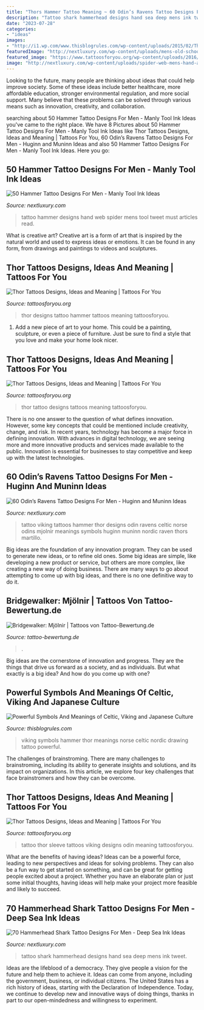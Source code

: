 ```yaml
---
title: "Thors Hammer Tattoo Meaning ~ 60 Odin’s Ravens Tattoo Designs For Men"
description: "Tattoo shark hammerhead designs hand sea deep mens ink tweet"
date: "2023-07-28"
categories:
- "ideas"
images:
- "http://i1.wp.com/www.thisblogrules.com/wp-content/uploads/2015/02/Thor__s_Hammer.jpg"
featuredImage: "http://nextluxury.com/wp-content/uploads/mens-old-school-hammerhead-shark-hand-tattoo-designs.jpg"
featured_image: "https://www.tattoosforyou.org/wp-content/uploads/2016/02/Thor-Tattoo-Designs.jpg"
image: "http://nextluxury.com/wp-content/uploads/spider-web-mens-hand-and-forearm-hammer-tattoo.jpg"
---
```



Looking to the future, many people are thinking about ideas that could help improve society. Some of these ideas include better healthcare, more affordable education, stronger environmental regulation, and more social support. Many believe that these problems can be solved through various means such as innovation, creativity, and collaboration.

	

		
searching about 50 Hammer Tattoo Designs For Men - Manly Tool Ink Ideas you've came to the right place. We have 8 Pictures about 50 Hammer Tattoo Designs For Men - Manly Tool Ink Ideas like Thor Tattoos Designs, Ideas and Meaning | Tattoos For You, 60 Odin’s Ravens Tattoo Designs For Men - Huginn and Muninn Ideas and also 50 Hammer Tattoo Designs For Men - Manly Tool Ink Ideas. Here you go:
		
    
## 50 Hammer Tattoo Designs For Men - Manly Tool Ink Ideas

<img loading=lazy src="http://nextluxury.com/wp-content/uploads/spider-web-mens-hand-and-forearm-hammer-tattoo.jpg" onerror="this.onerror=null;this.src='https://tse4.mm.bing.net/th?id=OIP.EuxTyQ9AppVgsKOfyg-5oQHaHa&amp;pid=15.1';" alt="50 Hammer Tattoo Designs For Men - Manly Tool Ink Ideas">

_Source: nextluxury.com_

>tattoo hammer designs hand web spider mens tool tweet must articles read. 

	

What is creative art?
Creative art is a form of art that is inspired by the natural world and used to express ideas or emotions. It can be found in any form, from drawings and paintings to videos and sculptures.

    
## Thor Tattoos Designs, Ideas And Meaning | Tattoos For You

<img loading=lazy src="https://www.tattoosforyou.org/wp-content/uploads/2016/02/Hammer-of-Thor-Tattoo-Designs.jpg" onerror="this.onerror=null;this.src='https://tse1.mm.bing.net/th?id=OIP.c9BDg1S6edsT8k8Z3kqtwgHaJV&amp;pid=15.1';" alt="Thor Tattoos Designs, Ideas and Meaning | Tattoos For You">

_Source: tattoosforyou.org_

>thor designs tattoo hammer tattoos meaning tattoosforyou. 

	

1. Add a new piece of art to your home. This could be a painting, sculpture, or even a piece of furniture. Just be sure to find a style that you love and make your home look nicer.

    
## Thor Tattoos Designs, Ideas And Meaning | Tattoos For You

<img loading=lazy src="https://www.tattoosforyou.org/wp-content/uploads/2016/02/Thor-Tattoo-Designs.jpg" onerror="this.onerror=null;this.src='https://tse2.mm.bing.net/th?id=OIP.O3XNQbIpyfjNf-HDjtjpiwHaJ4&amp;pid=15.1';" alt="Thor Tattoos Designs, Ideas and Meaning | Tattoos For You">

_Source: tattoosforyou.org_

>thor tattoo designs tattoos meaning tattoosforyou. 

	

There is no one answer to the question of what defines innovation. However, some key concepts that could be mentioned include creativity, change, and risk. In recent years, technology has become a major force in defining innovation. With advances in digital technology, we are seeing more and more innovative products and services made available to the public. Innovation is essential for businesses to stay competitive and keep up with the latest technologies.

    
## 60 Odin’s Ravens Tattoo Designs For Men - Huginn And Muninn Ideas

<img loading=lazy src="http://nextluxury.com/wp-content/uploads/male-cool-odins-ravens-tattoo-ideas.jpg" onerror="this.onerror=null;this.src='https://tse1.mm.bing.net/th?id=OIP.bJ6p8_hoBhZ0QzpudIYh7AHaHa&amp;pid=15.1';" alt="60 Odin’s Ravens Tattoo Designs For Men - Huginn and Muninn Ideas">

_Source: nextluxury.com_

>tattoo viking tattoos hammer thor designs odin ravens celtic norse odins mjolnir meanings symbols huginn muninn nordic raven thors martillo. 

	

Big ideas are the foundation of any innovation program. They can be used to generate new ideas, or to refine old ones. Some big ideas are simple, like developing a new product or service, but others are more complex, like creating a new way of doing business. There are many ways to go about attempting to come up with big ideas, and there is no one definitive way to do it.

    
## Bridgewalker: Mjölnir | Tattoos Von Tattoo-Bewertung.de

<img loading=lazy src="https://www.tattoo-bewertung.de/files/images/Mjlnir.png" onerror="this.onerror=null;this.src='https://tse3.mm.bing.net/th?id=OIP.9HspAaFVI5xxCoDGFNdvlwHaJ5&amp;pid=15.1';" alt="Bridgewalker: Mjölnir | Tattoos von Tattoo-Bewertung.de">

_Source: tattoo-bewertung.de_

>. 

	

Big ideas are the cornerstone of innovation and progress. They are the things that drive us forward as a society, and as individuals. But what exactly is a big idea? And how do you come up with one?

    
## Powerful Symbols And Meanings Of Celtic, Viking And Japanese Culture

<img loading=lazy src="http://i1.wp.com/www.thisblogrules.com/wp-content/uploads/2015/02/Thor__s_Hammer.jpg" onerror="this.onerror=null;this.src='https://tse2.mm.bing.net/th?id=OIP.RhH9ZLOKid2dkV3X-6aJPAHaJ1&amp;pid=15.1';" alt="Powerful Symbols And Meanings of Celtic, Viking and Japanese Culture">

_Source: thisblogrules.com_

>viking symbols hammer thor meanings norse celtic nordic drawing tattoo powerful. 

	

The challenges of brainstroming.
There are many challenges to brainstroming, including its ability to generate insights and solutions, and its impact on organizations. In this article, we explore four key challenges that face brainstromers and how they can be overcome.

    
## Thor Tattoos Designs, Ideas And Meaning | Tattoos For You

<img loading=lazy src="https://www.tattoosforyou.org/wp-content/uploads/2016/02/Thor-Tattoo-Sleeve.jpg" onerror="this.onerror=null;this.src='https://tse1.mm.bing.net/th?id=OIP.4qizmCf8llL7A5SOp3loKAHaLG&amp;pid=15.1';" alt="Thor Tattoos Designs, Ideas and Meaning | Tattoos For You">

_Source: tattoosforyou.org_

>tattoo thor sleeve tattoos viking designs odin meaning tattoosforyou. 

	

What are the benefits of having ideas?
Ideas can be a powerful force, leading to new perspectives and ideas for solving problems. They can also be a fun way to get started on something, and can be great for getting people excited about a project. Whether you have an elaborate plan or just some initial thoughts, having ideas will help make your project more feasible and likely to succeed.

    
## 70 Hammerhead Shark Tattoo Designs For Men - Deep Sea Ink Ideas

<img loading=lazy src="http://nextluxury.com/wp-content/uploads/mens-old-school-hammerhead-shark-hand-tattoo-designs.jpg" onerror="this.onerror=null;this.src='https://tse4.mm.bing.net/th?id=OIP.E8P3nUMDc-TR-WAoRGpTJQHaHa&amp;pid=15.1';" alt="70 Hammerhead Shark Tattoo Designs For Men - Deep Sea Ink Ideas">

_Source: nextluxury.com_

>tattoo shark hammerhead designs hand sea deep mens ink tweet. 

	

Ideas are the lifeblood of a democracy. They give people a vision for the future and help them to achieve it. Ideas can come from anyone, including the government, business, or individual citizens. The United States has a rich history of ideas, starting with the Declaration of Independence. Today, we continue to develop new and innovative ways of doing things, thanks in part to our open-mindedness and willingness to experiment.

